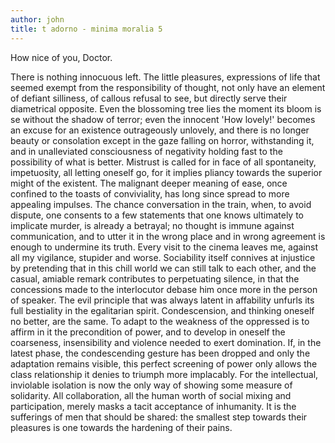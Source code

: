 ```yaml
---
author: john
title: t adorno - minima moralia 5
---
```

How nice of you, Doctor.


There is nothing innocuous left. The little pleasures, expressions of life 
that seemed exempt from the responsibility of thought, not only have an element 
of defiant silliness, of callous refusal to see, but directly serve their 
diametrical opposite. Even the blossoming tree lies the moment its bloom 
is se without the shadow of terror; even the innocent 'How lovely!' becomes 
an excuse for an existence outrageously unlovely, and there is no longer 
beauty or consolation except in the gaze falling on horror, withstanding 
it, and in unalleviated consciousness of negativity holding fast to the possibility 
of what is better. Mistrust is called for in face of all spontaneity, impetuosity, 
all letting oneself go, for it implies pliancy towards the superior might 
of the existent. The malignant deeper meaning of ease, once confined to the 
toasts of conviviality, has long since spread to more appealing impulses. 
The chance conversation in the train, when, to avoid dispute, one consents 
to a few statements that one knows ultimately to implicate murder, is already 
a betrayal; no thought is immune against communication, and to utter it 
in the wrong place and in wrong agreement is enough to undermine its truth. 
Every visit to the cinema leaves me, against all my vigilance, stupider and 
worse. Sociability itself connives at injustice by pretending that in this 
chill world we can still talk to each other, and the casual, amiable remark 
contributes to perpetuating silence, in that the concessions made to the 
interlocutor debase him once more in the person of speaker. The evil principle 
that was always latent in affability unfurls its full bestiality in the egalitarian 
spirit. Condescension, and thinking oneself no better, are the same. To adapt 
to the weakness of the oppressed is to affirm in it the precondition of 
power, and to develop in oneself the coarseness, insensibility and violence 
needed to exert domination. If, in the latest phase, the condescending gesture 
has been dropped and only the adaptation remains visible, this perfect screening 
of power only allows the class relationship it denies to triumph more implacably. 
For the intellectual, inviolable isolation is now the only way of showing 
some measure of solidarity. All collaboration, all the human worth of social 
mixing and participation, merely masks a tacit acceptance of inhumanity. 
It is the sufferings of men that should be shared: the smallest step towards 
their pleasures is one towards the hardening of their pains.
